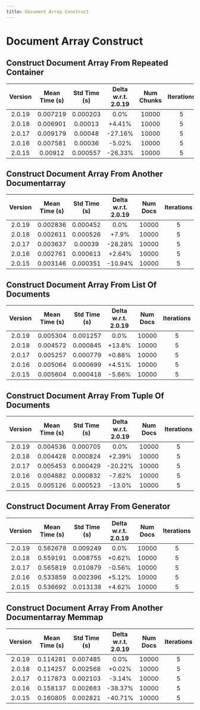 ```yaml
---
title: Document Array Construct
---
```

# Document Array Construct

## Construct Document Array From Repeated Container

| Version | Mean Time (s) | Std Time (s) | Delta w.r.t. 2.0.19 | Num Chunks | Iterations |
| :---: | :---: | :---: | :---: | :---: | :---: |
| 2.0.19 | 0.007219 | 0.000203 | 0.0% | 10000 | 5 |
| 2.0.18 | 0.006901 | 0.00013 | +4.41% | 10000 | 5 |
| 2.0.17 | 0.009179 | 0.00048 | -27.16% | 10000 | 5 |
| 2.0.16 | 0.007581 | 0.00036 | -5.02% | 10000 | 5 |
| 2.0.15 | 0.00912 | 0.000557 | -26.33% | 10000 | 5 |
## Construct Document Array From Another Documentarray

| Version | Mean Time (s) | Std Time (s) | Delta w.r.t. 2.0.19 | Num Docs | Iterations |
| :---: | :---: | :---: | :---: | :---: | :---: |
| 2.0.19 | 0.002836 | 0.000452 | 0.0% | 10000 | 5 |
| 2.0.18 | 0.002611 | 0.000526 | +7.9% | 10000 | 5 |
| 2.0.17 | 0.003637 | 0.00039 | -28.28% | 10000 | 5 |
| 2.0.16 | 0.002761 | 0.000613 | +2.64% | 10000 | 5 |
| 2.0.15 | 0.003146 | 0.000351 | -10.94% | 10000 | 5 |
## Construct Document Array From List Of Documents

| Version | Mean Time (s) | Std Time (s) | Delta w.r.t. 2.0.19 | Num Docs | Iterations |
| :---: | :---: | :---: | :---: | :---: | :---: |
| 2.0.19 | 0.005304 | 0.001257 | 0.0% | 10000 | 5 |
| 2.0.18 | 0.004572 | 0.000845 | +13.8% | 10000 | 5 |
| 2.0.17 | 0.005257 | 0.000779 | +0.88% | 10000 | 5 |
| 2.0.16 | 0.005064 | 0.000699 | +4.51% | 10000 | 5 |
| 2.0.15 | 0.005604 | 0.000418 | -5.66% | 10000 | 5 |
## Construct Document Array From Tuple Of Documents

| Version | Mean Time (s) | Std Time (s) | Delta w.r.t. 2.0.19 | Num Docs | Iterations |
| :---: | :---: | :---: | :---: | :---: | :---: |
| 2.0.19 | 0.004536 | 0.000705 | 0.0% | 10000 | 5 |
| 2.0.18 | 0.004428 | 0.000824 | +2.39% | 10000 | 5 |
| 2.0.17 | 0.005453 | 0.000429 | -20.22% | 10000 | 5 |
| 2.0.16 | 0.004882 | 0.000832 | -7.62% | 10000 | 5 |
| 2.0.15 | 0.005126 | 0.000523 | -13.0% | 10000 | 5 |
## Construct Document Array From Generator

| Version | Mean Time (s) | Std Time (s) | Delta w.r.t. 2.0.19 | Num Docs | Iterations |
| :---: | :---: | :---: | :---: | :---: | :---: |
| 2.0.19 | 0.562678 | 0.009249 | 0.0% | 10000 | 5 |
| 2.0.18 | 0.559191 | 0.008755 | +0.62% | 10000 | 5 |
| 2.0.17 | 0.565819 | 0.010879 | -0.56% | 10000 | 5 |
| 2.0.16 | 0.533859 | 0.002396 | +5.12% | 10000 | 5 |
| 2.0.15 | 0.536692 | 0.013138 | +4.62% | 10000 | 5 |
## Construct Document Array From Another Documentarray Memmap

| Version | Mean Time (s) | Std Time (s) | Delta w.r.t. 2.0.19 | Num Docs | Iterations |
| :---: | :---: | :---: | :---: | :---: | :---: |
| 2.0.19 | 0.114281 | 0.007485 | 0.0% | 10000 | 5 |
| 2.0.18 | 0.114257 | 0.002568 | +0.02% | 10000 | 5 |
| 2.0.17 | 0.117873 | 0.002103 | -3.14% | 10000 | 5 |
| 2.0.16 | 0.158137 | 0.002683 | -38.37% | 10000 | 5 |
| 2.0.15 | 0.160805 | 0.002821 | -40.71% | 10000 | 5 |
